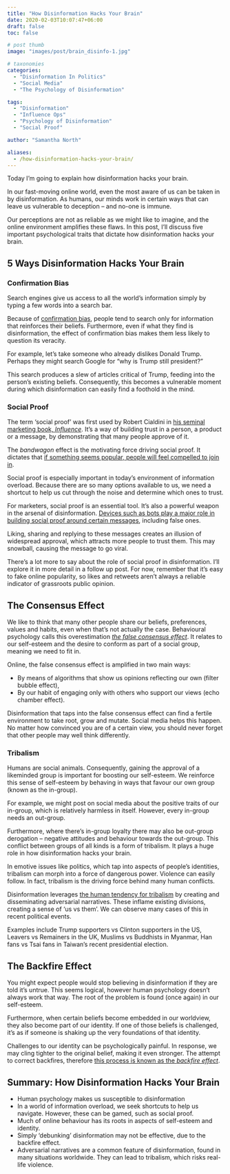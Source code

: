 ```yaml
---
title: "How Disinformation Hacks Your Brain"
date: 2020-02-03T10:07:47+06:00
draft: false
toc: false

# post thumb
image: "images/post/brain_disinfo-1.jpg"

# taxonomies
categories:
  - "Disinformation In Politics"
  - "Social Media"
  - "The Psychology of Disinformation"

tags:
  - "Disinformation"
  - "Influence Ops"
  - "Psychology of Disinformation"
  - "Social Proof"

author: "Samantha North"

aliases:
  - /how-disinformation-hacks-your-brain/
---
```


Today I’m going to explain how disinformation hacks your brain.

In our fast-moving online world, even the most aware of us can be taken in by disinformation. As humans, our minds work in certain ways that can leave us vulnerable to deception – and no-one is immune.

Our perceptions are not as reliable as we might like to imagine, and the online environment amplifies these flaws. In this post, I’ll discuss five important psychological traits that dictate how disinformation hacks your brain.

## 5 Ways Disinformation Hacks Your Brain

### Confirmation Bias

Search engines give us access to all the world’s information simply by typing a few words into a search bar.

Because of [confirmation bias](https://theconversation.com/confirmation-bias-a-psychological-phenomenon-that-helps-explain-why-pundits-got-it-wrong-68781), people tend to search only for information that reinforces their beliefs. Furthermore, even if what they find is disinformation, the effect of confirmation bias makes them less likely to question its veracity.

For example, let’s take someone who already dislikes Donald Trump. Perhaps they might search Google for “why is Trump still president?”

This search produces a slew of articles critical of Trump, feeding into the person’s existing beliefs. Consequently, this becomes a vulnerable moment during which disinformation can easily find a foothold in the mind.

### Social Proof

The term ‘social proof’ was first used by Robert Cialdini in [his seminal marketing book, _Influence_](https://artofthekickstart.com/book-review-influence-psychology-persuasion/). It’s a way of building trust in a person, a product or a message, by demonstrating that many people approve of it.

The _bandwagon_ effect is the motivating force driving social proof. It dictates that [if something seems popular, people will feel compelled to join in](https://www.psychologytoday.com/gb/blog/media-spotlight/201512/riding-the-bandwagon-effect).

Social proof is especially important in today’s environment of information overload. Because there are so many options available to us, we need a shortcut to help us cut through the noise and determine which ones to trust.

For marketers, social proof is an essential tool. It’s also a powerful weapon in the arsenal of disinformation. [Devices such as bots play a major role in building social proof around certain messages](https://samanthanorth.com/brexit-influence-campaign-britainindependence/), including false ones.

Liking, sharing and replying to these messages creates an illusion of widespread approval, which attracts more people to trust them. This may snowball, causing the message to go viral.

There’s a lot more to say about the role of social proof in disinformation. I’ll explore it in more detail in a follow up post. For now, remember that it’s easy to fake online popularity, so likes and retweets aren’t always a reliable indicator of grassroots public opinion.

## The Consensus Effect

We like to think that many other people share our beliefs, preferences, values and habits, even when that’s not actually the case. Behavioural psychology calls this overestimation _[the false consensus effect](https://www.spring.org.uk/2007/11/why-we-all-stink-as-intuitive.php)_. It relates to our self-esteem and the desire to conform as part of a social group, meaning we need to fit in.

Online, the false consensus effect is amplified in two main ways:

- By means of algorithms that show us opinions reflecting our own (filter bubble effect),
- By our habit of engaging only with others who support our views (echo chamber effect).

Disinformation that taps into the false consensus effect can find a fertile environment to take root, grow and mutate. Social media helps this happen. No matter how convinced you are of a certain view, you should never forget that other people may well think differently.

### Tribalism

Humans are social animals. Consequently, gaining the approval of a likeminded group is important for boosting our self-esteem. We reinforce this sense of self-esteem by behaving in ways that favour our own group (known as the in-group).

For example, we might post on social media about the positive traits of our in-group, which is relatively harmless in itself. However, every in-group needs an out-group.

Furthermore, where there’s in-group loyalty there may also be out-group derogation – negative attitudes and behaviour towards the out-group. This conflict between groups of all kinds is a form of tribalism. It plays a huge role in how disinformation hacks your brain.

In emotive issues like politics, which tap into aspects of people’s identities, tribalism can morph into a force of dangerous power. Violence can easily follow. In fact, tribalism is the driving force behind many human conflicts.

Disinformation leverages [the human tendency for tribalism](http://dro.dur.ac.uk/28942/) by creating and disseminating adversarial narratives. These inflame existing divisions, creating a sense of ‘us vs them’. We can observe many cases of this in recent political events.

Examples include Trump supporters vs Clinton supporters in the US, Leavers vs Remainers in the UK, Muslims vs Buddhists in Myanmar, Han fans vs Tsai fans in Taiwan’s recent presidential election.

## The Backfire Effect

You might expect people would stop believing in disinformation if they are told it’s untrue. This seems logical, however human psychology doesn’t always work that way. The root of the problem is found (once again) in our self-esteem.

Furthermore, when certain beliefs become embedded in our worldview, they also become part of our identity. If one of those beliefs is challenged, it’s as if someone is shaking up the very foundations of that identity.

Challenges to our identity can be psychologically painful. In response, we may cling tighter to the original belief, making it even stronger. The attempt to correct backfires, therefore [this process is known as the _backfire effect_](https://youarenotsosmart.com/2011/06/10/the-backfire-effect/).

## Summary: How Disinformation Hacks Your Brain

- Human psychology makes us susceptible to disinformation
- In a world of information overload, we seek shortcuts to help us navigate. However, these can be gamed, such as social proof.
- Much of online behaviour has its roots in aspects of self-esteem and identity.
- Simply ‘debunking’ disinformation may not be effective, due to the backfire effect.
- Adversarial narratives are a common feature of disinformation, found in many situations worldwide. They can lead to tribalism, which risks real-life violence.